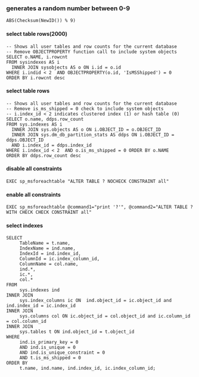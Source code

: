 ### generates a random number between 0-9
	ABS(Checksum(NewID()) % 9)


#### select table rows(2000)
	-- Shows all user tables and row counts for the current database 
	-- Remove OBJECTPROPERTY function call to include system objects 
	SELECT o.NAME, i.rowcnt 
	FROM sysindexes AS i
	  INNER JOIN sysobjects AS o ON i.id = o.id 
	WHERE i.indid < 2  AND OBJECTPROPERTY(o.id, 'IsMSShipped') = 0
	ORDER BY i.rowcnt desc


#### select table rows
	-- Shows all user tables and row counts for the current database 
	-- Remove is_ms_shipped = 0 check to include system objects 
	-- i.index_id < 2 indicates clustered index (1) or hash table (0) 
	SELECT o.name, ddps.row_count 
	FROM sys.indexes AS i
	  INNER JOIN sys.objects AS o ON i.OBJECT_ID = o.OBJECT_ID
	  INNER JOIN sys.dm_db_partition_stats AS ddps ON i.OBJECT_ID = ddps.OBJECT_ID
	  AND i.index_id = ddps.index_id 
	WHERE i.index_id < 2  AND o.is_ms_shipped = 0 ORDER BY o.NAME 
	ORDER BY ddps.row_count desc


#### disable all constraints
	EXEC sp_msforeachtable "ALTER TABLE ? NOCHECK CONSTRAINT all"


#### enable all constraints
	EXEC sp_msforeachtable @command1="print '?'", @command2="ALTER TABLE ? WITH CHECK CHECK CONSTRAINT all"

#### select indexes
	SELECT
		 TableName = t.name,
		 IndexName = ind.name,
		 IndexId = ind.index_id,
		 ColumnId = ic.index_column_id,
		 ColumnName = col.name,
		 ind.*,
		 ic.*,
		 col.*
	FROM
		 sys.indexes ind
	INNER JOIN
		 sys.index_columns ic ON  ind.object_id = ic.object_id and ind.index_id = ic.index_id
	INNER JOIN
		 sys.columns col ON ic.object_id = col.object_id and ic.column_id = col.column_id
	INNER JOIN
		 sys.tables t ON ind.object_id = t.object_id
	WHERE
		 ind.is_primary_key = 0
		 AND ind.is_unique = 0
		 AND ind.is_unique_constraint = 0
		 AND t.is_ms_shipped = 0
	ORDER BY
		 t.name, ind.name, ind.index_id, ic.index_column_id;

